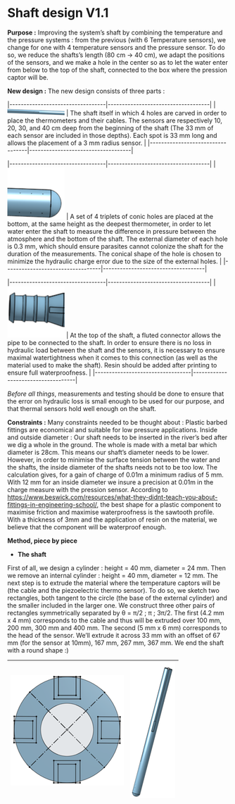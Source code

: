 # Shaft design V1.1

**Purpose :**
Improving the system’s shaft by combining the temperature and the pressure systems : from the previous (with 6 Temperature sensors), we change for one with 4 temperature sensors and the pressure sensor. To do so, we reduce the shafts’s length (80 cm → 40 cm), we adapt the positions of the sensors, and we make a hole in the center so as to let the water enter from below to the top of the shaft, connected to the box where the pression captor will be.

**New design :** The new design consists of three parts : 

|----------------------------------|------------------------------------|
|![Shaft's body](Shaft_body.png)   | The shaft itself in which 4 holes are carved in order to place the thermometers and their cables. The sensors are respectively 10, 20, 30, and 40 cm deep from the beginning of the shaft (The 33 mm of each sensor are included in those depths). Each spot is 33 mm long and allows the placement of a 3 mm radius sensor. |
|----------------------------------|------------------------------------|

|----------------------------------|------------------------------------|
|![Shaft's end](Shaft_end.png)     | A set of 4 triplets of conic holes are placed at the bottom, at the same height as the deepest thermometer, in order to let water enter the shaft to measure the difference in pressure between the atmosphere and the bottom of the shaft. The external diameter of each hole is 0.3 mm, which should ensure parasites cannot colonize the shaft for the duration of the measurements. The conical shape of the hole is chosen to minimize the hydraulic charge error due to the size of the external holes.   |
|----------------------------------|------------------------------------|

|----------------------------------|------------------------------------|
|![Shaft's head](Shaft_head.png)   | At the top of the shaft, a fluted connector allows the pipe to be connected to the shaft. In order to ensure there is no loss in hydraulic load between the shaft and the sensors, it is necessary to ensure maximal watertightness when it comes to this connection (as well as the material used to make the shaft). Resin should be added after printing to ensure full waterproofness.      |
|----------------------------------|------------------------------------|


_Before all things_, measurements and testing should be done to ensure that the error on hydraulic loss is small enough to be used for our purpose, and that thermal sensors hold well enough on the shaft. 

**Constraints :** Many constraints needed to be thought about : 
Plastic barbed fittings are economical and suitable for low pressure applications.
Inside and outside diameter : Our shaft needs to be inserted in the river’s bed after we dig a whole in the ground. The whole is made with a metal bar which diameter is 28cm. This means our shaft’s diameter needs to be lower. However, in order to minimise the surface tension between the water and the shafts, the inside diameter of the shafts needs not to be too low. The calculation gives, for a gain of charge of 0.01m a minimum radius of 5 mm. With 12 mm for an inside diameter we insure a precision at 0.01m in the charge measure with the pression sensor.
According to https://www.beswick.com/resources/what-they-didnt-teach-you-about-fittings-in-engineering-school/, the best shape for a plastic component to maximise friction and maximise waterproofness is the sawtooth profile. 
With a thickness of 3mm and the application of resin on the material, we believe that the component will be waterproof enough.

**Method, piece by piece**

+ **The shaft**

First of all, we design a cylinder : height = 40 mm, diameter = 24 mm. Then we remove an internal cylinder : height = 40 mm, diameter = 12 mm. 
The next step is to extrude the material where the temperature captors will be (the cable and the piezoelectric thermo sensor). To do so, we sketch two rectangles, both tangent to the circle (the base of the external cylinder) and the smaller included in the larger one. We construct three other pairs of rectangles symmetrically separated by θ = π/2 ; π ; 3π/2.
The first (4.2 mm x 4 mm) corresponds to the cable and thus will be extruded over 100 mm, 200 mm, 300 mm and 400 mm. The second (5 mm x 6 mm) corresponds to the head of the sensor. We’ll extrude it across 33 mm with an offset of 67 mm (for the sensor at 10mm), 167 mm, 267 mm, 367 mm.
We end the shaft with a round shape :)


|![Top view](Shaft_Top_View.png)   |![Full design](Shaft_design.png)    |
|----------------------------------|------------------------------------|





